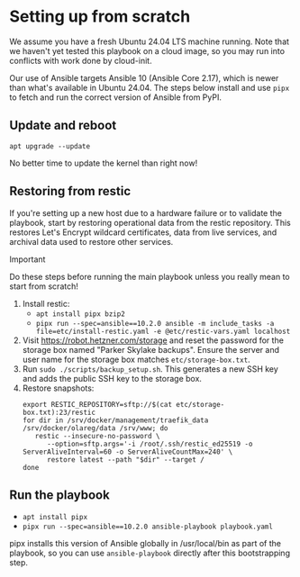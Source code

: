 # Setting up from scratch

We assume you have a fresh Ubuntu 24.04 LTS machine running. Note that we haven't yet tested this playbook on a cloud image, so you may run into conflicts with work done by cloud-init.

Our use of Ansible targets Ansible 10 (Ansible Core 2.17), which is newer than what's available in Ubuntu 24.04. The steps below install and use `pipx` to fetch and run the correct version of Ansible from PyPI.

## Update and reboot

```
apt upgrade --update
```

No better time to update the kernel than right now!

## Restoring from restic

If you're setting up a new host due to a hardware failure or to validate the playbook, start by restoring operational data from the restic repository. This restores Let's Encrypt wildcard certificates, data from live services, and archival data used to restore other services.

> [!IMPORTANT]
> Do these steps before running the main playbook unless you really mean to start from scratch!

1. Install restic:
   - `apt install pipx bzip2`
   - `pipx run --spec=ansible==10.2.0 ansible -m include_tasks -a file=etc/install-restic.yaml -e @etc/restic-vars.yaml localhost`
2. Visit https://robot.hetzner.com/storage and reset the password for the storage box named "Parker Skylake backups". Ensure the server and user name for the storage box matches `etc/storage-box.txt`.
3. Run `sudo ./scripts/backup_setup.sh`. This generates a new SSH key and adds the public SSH key to the storage box.
4. Restore snapshots:
   ```
   export RESTIC_REPOSITORY=sftp://$(cat etc/storage-box.txt):23/restic
   for dir in /srv/docker/management/traefik_data /srv/docker/olareg/data /srv/www; do
      restic --insecure-no-password \
         --option=sftp.args='-i /root/.ssh/restic_ed25519 -o ServerAliveInterval=60 -o ServerAliveCountMax=240' \
         restore latest --path "$dir" --target /
   done
   ```

## Run the playbook

- `apt install pipx`
- `pipx run --spec=ansible==10.2.0 ansible-playbook playbook.yaml`

pipx installs this version of Ansible globally in /usr/local/bin as part of the playbook, so you can use `ansible-playbook` directly after this bootstrapping step.

